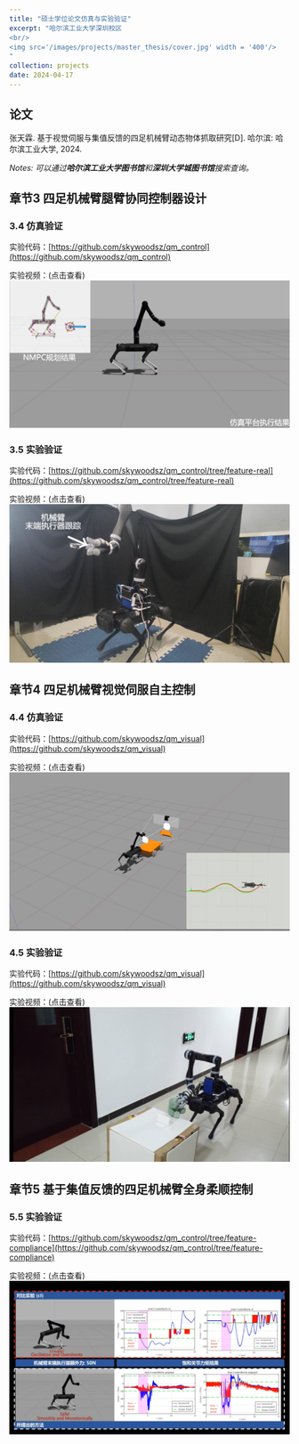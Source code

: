 ```yaml
---
title: "硕士学位论文仿真与实验验证"
excerpt: "哈尔滨工业大学深圳校区
<br/>
<img src='/images/projects/master_thesis/cover.jpg' width = '400'/>
"
collection: projects
date: 2024-04-17
---
```


## 论文
张天霖. 基于视觉伺服与集值反馈的四足机械臂动态物体抓取研究[D]. 哈尔滨: 哈尔滨工业大学, 2024.

*Notes: 可以通过**哈尔滨工业大学图书馆**和**深圳大学城图书馆**搜索查询。*

## 章节3 四足机械臂腿臂协同控制器设计
### 3.4 仿真验证
实验代码：[https://github.com/skywoodsz/qm_control](https://github.com/skywoodsz/qm_control)

实验视频：(点击查看)
[![Watch the video](/images/projects/master_thesis/3_1.jpg)](https://b23.tv/5KuEDco)

### 3.5 实验验证
实验代码：[https://github.com/skywoodsz/qm_control/tree/feature-real](https://github.com/skywoodsz/qm_control/tree/feature-real)

实验视频：(点击查看)
[![Watch the video](/images/projects/master_thesis/3_2.jpg)](https://b23.tv/1bpG9VC)


## 章节4 四足机械臂视觉伺服自主控制
### 4.4 仿真验证
实验代码：[https://github.com/skywoodsz/qm_visual](https://github.com/skywoodsz/qm_visual)

实验视频：(点击查看)
[![Watch the video](/images/projects/master_thesis/4_1.jpg)](https://b23.tv/hMEiUDb)

### 4.5 实验验证
实验代码：[https://github.com/skywoodsz/qm_visual](https://github.com/skywoodsz/qm_visual)

实验视频：(点击查看)
[![Watch the video](/images/projects/master_thesis/4_2.jpg)](https://b23.tv/AqpXonG)


## 章节5 基于集值反馈的四足机械臂全身柔顺控制
### 5.5 实验验证
实验代码：[https://github.com/skywoodsz/qm_control/tree/feature-compliance](https://github.com/skywoodsz/qm_control/tree/feature-compliance)

实验视频：(点击查看)
[![Watch the video](/images/projects/master_thesis/5_1.jpg)](https://b23.tv/qizEUuR)
